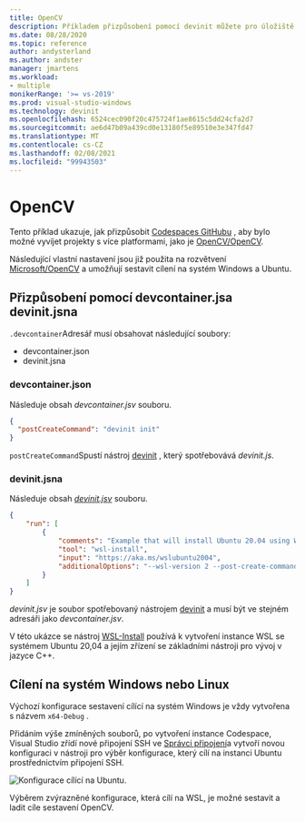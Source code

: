 ```yaml
---
title: OpenCV
description: Příkladem přizpůsobení pomocí devinit můžete pro úložiště OpenCV cílit na Linux i Windows.
ms.date: 08/28/2020
ms.topic: reference
author: andysterland
ms.author: andster
manager: jmartens
ms.workload:
- multiple
monikerRange: '>= vs-2019'
ms.prod: visual-studio-windows
ms.technology: devinit
ms.openlocfilehash: 6524cec090f20c475724f1ae8615c5dd24cfa2d7
ms.sourcegitcommit: ae6d47b09a439cd0e13180f5e89510e3e347fd47
ms.translationtype: MT
ms.contentlocale: cs-CZ
ms.lasthandoff: 02/08/2021
ms.locfileid: "99943503"
---
```

# <a name="opencv"></a>OpenCV

Tento příklad ukazuje, jak přizpůsobit [Codespaces GitHubu](https://github.com/features/codespaces) , aby bylo možné vyvíjet projekty s více platformami, jako je [OpenCV/OpenCV](https://github.com/opencv/opencv).

Následující vlastní nastavení jsou již použita na rozvětvení [Microsoft/OpenCV](https://github.com/microsoft/opencv) a umožňují sestavit cílení na systém Windows a Ubuntu.

## <a name="customization-with-devcontainerjson-and-devinitjson"></a>Přizpůsobení pomocí devcontainer.jsa devinit.jsna

`.devcontainer`Adresář musí obsahovat následující soubory:

* devcontainer.json
* devinit.jsna

### <a name="devcontainerjson"></a>devcontainer.json

Následuje obsah _devcontainer.jsv_ souboru.

```json
{
  "postCreateCommand": "devinit init"
}
```

`postCreateCommand`Spustí nástroj [devinit](devinit-and-codespaces.md) , který spotřebovává _devinit.js_.

### <a name="devinitjson"></a>devinit.jsna

Následuje obsah [_devinit.jsv_](devinit-json.md) souboru.

```json
{
    "run": [
        {
            "comments": "Example that will install Ubuntu 20.04 using WSL2, and configure it with various packages useful for C++ development.",
            "tool": "wsl-install",
            "input": "https://aka.ms/wslubuntu2004",
            "additionalOptions": "--wsl-version 2 --post-create-command 'apt-get update && apt-get install g++ gcc g++-9 gcc-9 cmake gdb ninja-build zip rsync -y'"
        }
    ]
}
```

_devinit.jsv_ je soubor spotřebovaný nástrojem [devinit](devinit-and-codespaces.md) a musí být ve stejném adresáři jako _devcontainer.jsv_.

V této ukázce se nástroj [WSL-Install](tool-wsl-install.md) používá k vytvoření instance WSL se systémem Ubuntu 20,04 a jejím zřízení se základními nástroji pro vývoj v jazyce C++.
## <a name="targeting-windows-or-linux"></a>Cílení na systém Windows nebo Linux

Výchozí konfigurace sestavení cílící na systém Windows je vždy vytvořena s názvem `x64-Debug` .

Přidáním výše zmíněných souborů, po vytvoření instance Codespace, Visual Studio zřídí nové připojení SSH ve [Správci připojení](/cpp/linux/connect-to-your-remote-linux-computer)a vytvoří novou konfiguraci v nástroji pro výběr konfigurace, který cílí na instanci Ubuntu prostřednictvím připojení SSH.

![Konfigurace cílící na Ubuntu](media/wsl-ssh-linux-configuration.png).

Výběrem zvýrazněné konfigurace, která cílí na WSL, je možné sestavit a ladit cíle sestavení OpenCV.
